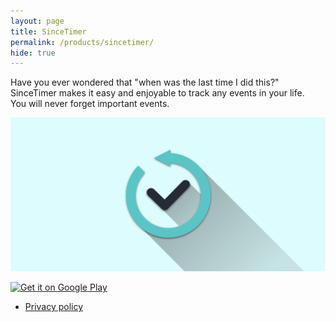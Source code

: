 ```yaml
---
layout: page
title: SinceTimer
permalink: /products/sincetimer/
hide: true
---
```


Have you ever wondered that "when was the last time I did this?"  
SinceTimer makes it easy and enjoyable to track any events in your life.  
You will never forget important events.


![feature](/assets/img/products/sincetimer/feature.png)

<a href='https://play.google.com/store/apps/details?id=com.codingfeline.sincetimer&pcampaignid=MKT-Other-global-all-co-prtnr-py-PartBadge-Mar2515-1'><img alt='Get it on Google Play' src='https://play.google.com/intl/en_us/badges/images/generic/en_badge_web_generic.png' width="200" style="padding: 0;"/></a>

- [Privacy policy](https://www.yslibrary.net/products/sincetimer/privacy-policy/)
